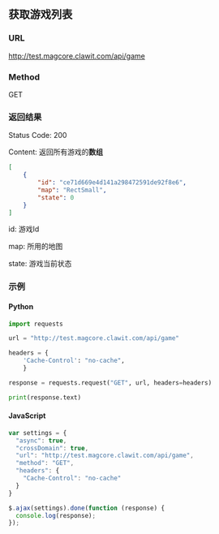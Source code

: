 ## 获取游戏列表

### URL
http://test.magcore.clawit.com/api/game

### Method
GET


### 返回结果
Status Code: 200

Content: 
返回所有游戏的**数组**

```json
[
    {
        "id": "ce71d669e4d141a298472591de92f8e6",
        "map": "RectSmall",
        "state": 0
    }
]
```

id: 游戏Id

map: 所用的地图

state: 游戏当前状态

### 示例
#### Python
```python
import requests

url = "http://test.magcore.clawit.com/api/game"

headers = {
    'Cache-Control': "no-cache",
    }

response = requests.request("GET", url, headers=headers)

print(response.text)
```

#### JavaScript
```javascript
var settings = {
  "async": true,
  "crossDomain": true,
  "url": "http://test.magcore.clawit.com/api/game",
  "method": "GET",
  "headers": {
    "Cache-Control": "no-cache"
  }
}

$.ajax(settings).done(function (response) {
  console.log(response);
});
```